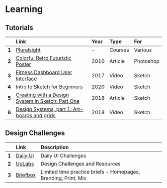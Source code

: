 # Learning

## Tutorials

|  | Link | Year | Type | For |
| :--- | :--- | :--- | :--- | :--- |
| **1** | [Pluralsight](https://www.pluralsight.com/) | - | Courses | Various |
| **2** | [Colorful Retro Futuristic Poster](https://blog.spoongraphics.co.uk/tutorials/design-a-colorful-retro-futuristic-poster-in-photoshop) | 2010 | Article | Photoshop |
| **3** | [Fitness Dashboard User Interface](https://www.youtube.com/watch?v=8aB68LJI470&list=PLgwNtYvZGv9Q_rH5RVWYE20dcp4_MLhX_) | 2017 | Video | Sketch |
| **4** | [Intro to Sketch for Beginners](https://www.youtube.com/watch?v=ilcwjXTqyNM&feature=emb_logo) | 2020 | Video | Sketch |
| **5** | [Creating with a Design System in Sketch: Part One](https://medium.com/sketch-app-sources/creating-with-a-design-system-in-sketch-part-one-tutorial-5116e36213f9) | 2018 | Article | Sketch |
| **6** | [Design Systems, part 1: Art-boards and grids](https://www.youtube.com/watch?list=PLuGpMawKEhfaicYZHb4VME-IoLtg8gtew&v=o6OgIkEjaJI&feature=emb_title) | 2018 | Video | Sketch |

 

## Design Challenges

|  | Link | Description |
| :--- | :--- | :--- |
| **1** | [Daily UI](https://www.dailyui.co/) | Daily UI Challenges |
| **2** | [UpLabs](https://www.uplabs.com/) | Design Challenges and Resources |
| **3** | [Briefbox](https://www.briefbox.me/) | Limited time practice briefs - Homepages, Branding, Print, Mix |

